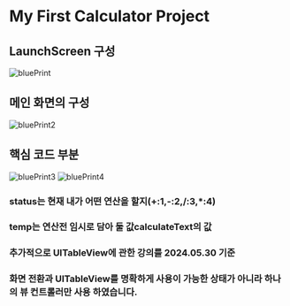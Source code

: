 # My First Calculator Project
## LaunchScreen 구성
![bluePrint](https://img1.daumcdn.net/thumb/R1280x0/?scode=mtistory2&fname=https%3A%2F%2Fblog.kakaocdn.net%2Fdn%2FQ2cRe%2FbtsHGvK2eR7%2FlkK6oXLtEWX2M835MYPCG1%2Fimg.png)

## 메인 화면의 구성
![bluePrint2](https://img1.daumcdn.net/thumb/R1280x0/?scode=mtistory2&fname=https%3A%2F%2Fblog.kakaocdn.net%2Fdn%2FxRyfd%2FbtsHHQ1oFHp%2FsMKlkJoIUi3TvwWytwoKz1%2Fimg.png)

## 핵심 코드 부분
![bluePrint3](https://img1.daumcdn.net/thumb/R1280x0/?scode=mtistory2&fname=https%3A%2F%2Fblog.kakaocdn.net%2Fdn%2FcrDWOq%2FbtsHIbqZbeC%2FkPKu5VE0ptmO76p5k9Tlkk%2Fimg.png)
![bluePrint4](https://img1.daumcdn.net/thumb/R1280x0/?scode=mtistory2&fname=https%3A%2F%2Fblog.kakaocdn.net%2Fdn%2F1xEoR%2FbtsHHMLO4PE%2FdPIcptBSgHaAmDhHlRsGj1%2Fimg.png)
### status는 현재 내가 어떤 연산을 할지(+:1,-:2,/:3,*:4)
### temp는 연산전 임시로 담아 둘 값calculateText의 값
### 추가적으로 UITableView에 관한 강의를 2024.05.30 기준 
### 화면 전환과 UITableView를 명확하게 사용이 가능한 상태가 아니라 하나의 뷰 컨트롤러만 사용 하였습니다.
